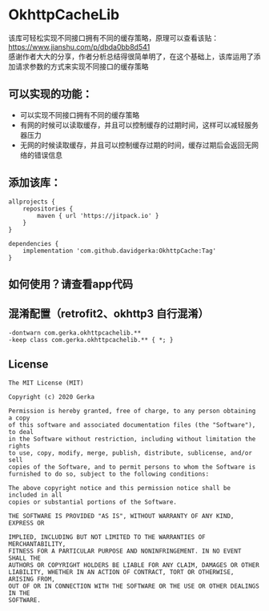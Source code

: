 # OkhttpCacheLib

该库可轻松实现不同接口拥有不同的缓存策略，原理可以查看该贴：https://www.jianshu.com/p/dbda0bb8d541  
感谢作者大大的分享，作者分析总结得很简单明了，在这个基础上，该库运用了添加请求参数的方式来实现不同接口的缓存策略

## 可以实现的功能：
- 可以实现不同接口拥有不同的缓存策略
- 有网的时候可以读取缓存，并且可以控制缓存的过期时间，这样可以减轻服务器压力
- 无网的时候读取缓存，并且可以控制缓存过期的时间，缓存过期后会返回无网络的错误信息

## 添加该库：
```
allprojects {
    repositories {
        maven { url 'https://jitpack.io' }
    }
}
```
```
dependencies {
    implementation 'com.github.davidgerka:OkhttpCache:Tag'
}
```

## 如何使用？请查看app代码



## 混淆配置（retrofit2、okhttp3 自行混淆）
```
-dontwarn com.gerka.okhttpcachelib.**
-keep class com.gerka.okhttpcachelib.** { *; }
```



## License
```
The MIT License (MIT)

Copyright (c) 2020 Gerka

Permission is hereby granted, free of charge, to any person obtaining a copy
of this software and associated documentation files (the "Software"), to deal
in the Software without restriction, including without limitation the rights
to use, copy, modify, merge, publish, distribute, sublicense, and/or sell
copies of the Software, and to permit persons to whom the Software is
furnished to do so, subject to the following conditions:

The above copyright notice and this permission notice shall be included in all
copies or substantial portions of the Software.

THE SOFTWARE IS PROVIDED "AS IS", WITHOUT WARRANTY OF ANY KIND, EXPRESS OR

IMPLIED, INCLUDING BUT NOT LIMITED TO THE WARRANTIES OF MERCHANTABILITY,
FITNESS FOR A PARTICULAR PURPOSE AND NONINFRINGEMENT. IN NO EVENT SHALL THE
AUTHORS OR COPYRIGHT HOLDERS BE LIABLE FOR ANY CLAIM, DAMAGES OR OTHER
LIABILITY, WHETHER IN AN ACTION OF CONTRACT, TORT OR OTHERWISE, ARISING FROM,
OUT OF OR IN CONNECTION WITH THE SOFTWARE OR THE USE OR OTHER DEALINGS IN THE
SOFTWARE.
```